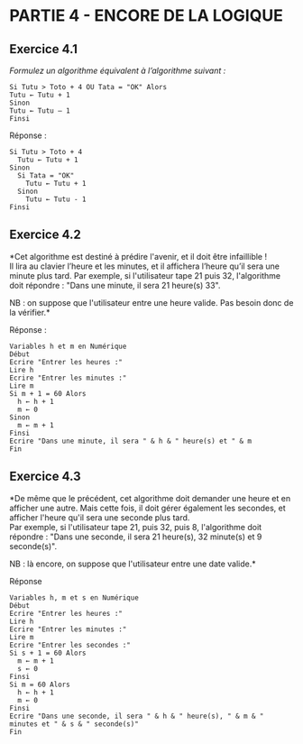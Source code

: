 # PARTIE 4 - ENCORE DE LA LOGIQUE

## Exercice 4.1

*Formulez un algorithme équivalent à l’algorithme suivant :*

```
Si Tutu > Toto + 4 OU Tata = "OK" Alors
Tutu ← Tutu + 1
Sinon
Tutu ← Tutu – 1
Finsi
```

Réponse :

```
Si Tutu > Toto + 4
  Tutu ← Tutu + 1
Sinon
  Si Tata = "OK"
    Tutu ← Tutu + 1
  Sinon
    Tutu ← Tutu - 1
Finsi
```

## Exercice 4.2

*Cet algorithme est destiné à prédire l'avenir, et il doit être infaillible !  
Il lira au clavier l’heure et les minutes, et il affichera l’heure qu’il sera une minute plus tard. 
Par exemple, si l'utilisateur tape 21 puis 32, l'algorithme doit répondre :
"Dans une minute, il sera 21 heure(s) 33".

NB : on suppose que l'utilisateur entre une heure valide. Pas besoin donc de la vérifier.*

Réponse :

```
Variables h et m en Numérique
Début
Ecrire "Entrer les heures :"
Lire h
Ecrire "Entrer les minutes :"
Lire m
Si m + 1 = 60 Alors
  h ← h + 1
  m ← 0
Sinon
  m ← m + 1
Finsi
Ecrire "Dans une minute, il sera " & h & " heure(s) et " & m
Fin
```

## Exercice 4.3

*De même que le précédent, cet algorithme doit demander une heure et en afficher une autre. Mais cette fois, il doit gérer également les secondes, et afficher l'heure qu'il sera une seconde plus tard.  
Par exemple, si l'utilisateur tape 21, puis 32, puis 8, l'algorithme doit répondre : 
"Dans une seconde, il sera 21 heure(s), 32 minute(s) et 9 seconde(s)".

NB : là encore, on suppose que l'utilisateur entre une date valide.*

Réponse

```
Variables h, m et s en Numérique
Début
Ecrire "Entrer les heures :"
Lire h
Ecrire "Entrer les minutes :"
Lire m
Ecrire "Entrer les secondes :"
Si s + 1 = 60 Alors
  m ← m + 1
  s ← 0
Finsi
Si m = 60 Alors
  h ← h + 1
  m ← 0
Finsi
Ecrire "Dans une seconde, il sera " & h & " heure(s), " & m & " minutes et " & s & " seconde(s)"
Fin
```
